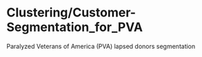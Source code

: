 # Clustering/Customer-Segmentation_for_PVA
Paralyzed Veterans of America (PVA) lapsed donors segmentation
